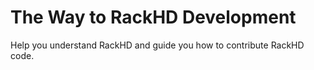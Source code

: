 # The Way to RackHD Development

Help you understand RackHD and guide you how to contribute RackHD code.

